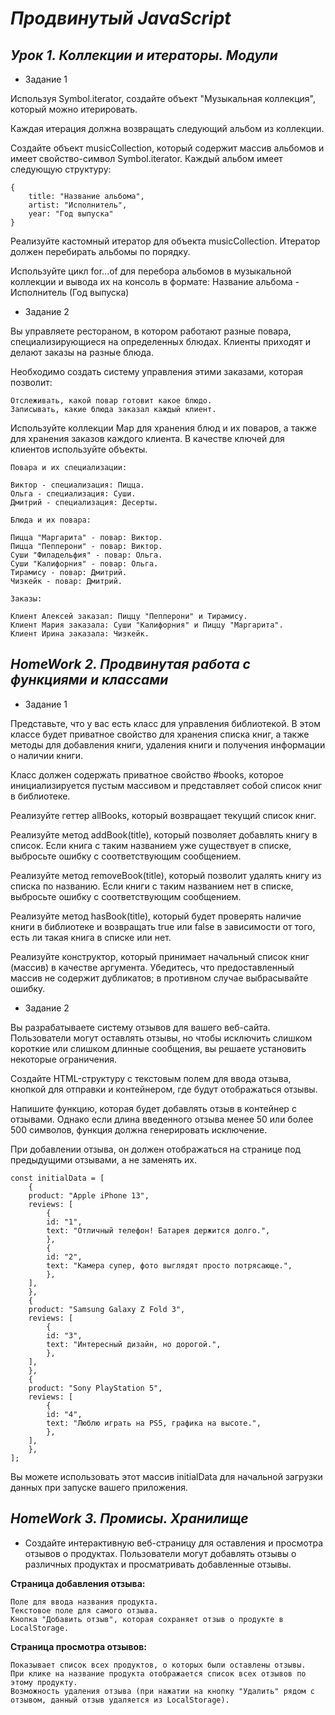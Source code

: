 # ***Продвинутый JavaScript***

## ***Урок 1. Коллекции и итераторы. Модули***

- Задание 1

Используя Symbol.iterator, создайте объект "Музыкальная коллекция", который можно итерировать.

Каждая итерация должна возвращать следующий альбом из коллекции.

Создайте объект musicCollection, который содержит массив альбомов и имеет свойство-символ Symbol.iterator. Каждый альбом имеет следующую структуру:

    {
        title: "Название альбома",
        artist: "Исполнитель",
        year: "Год выпуска"
    }

Реализуйте кастомный итератор для объекта musicCollection. Итератор должен перебирать альбомы по порядку.

Используйте цикл for...of для перебора альбомов в музыкальной коллекции и вывода их на консоль в формате: Название альбома - Исполнитель (Год выпуска)


- Задание 2

Вы управляете рестораном, в котором работают разные повара, специализирующиеся на определенных блюдах. Клиенты приходят и делают заказы на разные блюда.

Необходимо создать систему управления этими заказами, которая позволит:

    Отслеживать, какой повар готовит какое блюдо.
    Записывать, какие блюда заказал каждый клиент.

Используйте коллекции Map для хранения блюд и их поваров, а также для хранения заказов каждого клиента. В качестве ключей для клиентов используйте объекты.

    Повара и их специализации:

    Виктор - специализация: Пицца.
    Ольга - специализация: Суши.
    Дмитрий - специализация: Десерты.

    Блюда и их повара:

    Пицца "Маргарита" - повар: Виктор.
    Пицца "Пепперони" - повар: Виктор.
    Суши "Филадельфия" - повар: Ольга.
    Суши "Калифорния" - повар: Ольга.
    Тирамису - повар: Дмитрий.
    Чизкейк - повар: Дмитрий.

    Заказы:

    Клиент Алексей заказал: Пиццу "Пепперони" и Тирамису.
    Клиент Мария заказала: Суши "Калифорния" и Пиццу "Маргарита".
    Клиент Ирина заказала: Чизкейк.

## ***HomeWork 2. Продвинутая работа с функциями и классами***

- Задание 1

Представьте, что у вас есть класс для управления библиотекой. В этом классе будет приватное свойство для хранения списка книг, а также методы для добавления книги, удаления книги и получения информации о наличии книги.

Класс должен содержать приватное свойство #books, которое инициализируется пустым массивом и представляет собой список книг в библиотеке.

Реализуйте геттер allBooks, который возвращает текущий список книг.

Реализуйте метод addBook(title), который позволяет добавлять книгу в список. Если книга с таким названием уже существует в списке, выбросьте ошибку с соответствующим сообщением.

Реализуйте метод removeBook(title), который позволит удалять книгу из списка по названию. Если книги с таким названием нет в списке, выбросьте ошибку с соответствующим сообщением.

Реализуйте метод hasBook(title), который будет проверять наличие книги в библиотеке и возвращать true или false в зависимости от того, есть ли такая книга в списке или нет.

Реализуйте конструктор, который принимает начальный список книг (массив) в качестве аргумента. Убедитесь, что предоставленный массив не содержит дубликатов; в противном случае выбрасывайте ошибку.


- Задание 2

Вы разрабатываете систему отзывов для вашего веб-сайта. Пользователи могут оставлять отзывы, но чтобы исключить слишком короткие или слишком длинные сообщения, вы решаете установить некоторые ограничения.

Создайте HTML-структуру с текстовым полем для ввода отзыва, кнопкой для отправки и контейнером, где будут отображаться отзывы.

Напишите функцию, которая будет добавлять отзыв в контейнер с отзывами. Однако если длина введенного отзыва менее 50 или более 500 символов, функция должна генерировать исключение.

При добавлении отзыва, он должен отображаться на странице под предыдущими отзывами, а не заменять их.

    const initialData = [
        {
        product: "Apple iPhone 13",
        reviews: [
            {
            id: "1",
            text: "Отличный телефон! Батарея держится долго.",
            },
            {
            id: "2",
            text: "Камера супер, фото выглядят просто потрясающе.",
            },
        ],
        },
        {
        product: "Samsung Galaxy Z Fold 3",
        reviews: [
            {
            id: "3",
            text: "Интересный дизайн, но дорогой.",
            },
        ],
        },
        {
        product: "Sony PlayStation 5",
        reviews: [
            {
            id: "4",
            text: "Люблю играть на PS5, графика на высоте.",
            },
        ],
        },
    ];

Вы можете использовать этот массив initialData для начальной загрузки данных при запуске вашего приложения.

## ***HomeWork 3. Промисы. Хранилище***

- Создайте интерактивную веб-страницу для оставления и просмотра отзывов о продуктах. Пользователи могут добавлять отзывы о различных продуктах и просматривать добавленные отзывы.

**Страница добавления отзыва:**

    Поле для ввода названия продукта.
    Текстовое поле для самого отзыва.
    Кнопка "Добавить отзыв", которая сохраняет отзыв о продукте в LocalStorage.

**Страница просмотра отзывов:**

    Показывает список всех продуктов, о которых были оставлены отзывы.
    При клике на название продукта отображается список всех отзывов по этому продукту.
    Возможность удаления отзыва (при нажатии на кнопку "Удалить" рядом с отзывом, данный отзыв удаляется из LocalStorage).